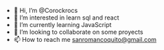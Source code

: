 - 👋 Hi, I’m @Corockrocs
- 👀 I’m interested in learn sql and react
- 🌱 I’m currently learning JavaScript
- 💞️ I’m looking to collaborate on some proyects
- 📫 How to reach me sanromancoquito@gmail.com

<!---
Corockrocs/Corockrocs is a ✨ special ✨ repository because its `README.md` (this file) appears on your GitHub profile.
You can click the Preview link to take a look at your changes.
--->
